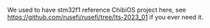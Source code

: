 We used to have stm32f1 reference ChibiOS project here, see https://github.com/rusefi/rusefi/tree/lts-2023_01 if you ever need it.
